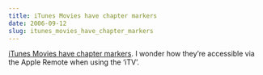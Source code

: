 ```yaml
---
title: iTunes Movies have chapter markers
date: 2006-09-12
slug: itunes_movies_have_chapter_markers
---
```

<p><a href="http://www.tuaw.com/2006/09/12/first-impression-buying-a-movie-from-the-itunes-store/">iTunes Movies have chapter markers</a>. I wonder how they&#8217;re accessible via the Apple Remote when using the &#8216;iTV&#8217;.</p>